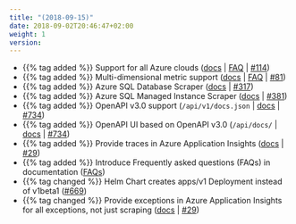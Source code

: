 ```yaml
---
title: "(2018-09-15)"
date: 2018-09-02T20:46:47+02:00
weight: 1
version:
---
```


- {{% tag added %}} Support for all Azure clouds ([docs](https://promitor.io/configuration/v1.x/metrics/#azure) | [FAQ](https://promitor.io/faq) | [#114](https://github.com/tomkerkhove/promitor/issues/114))
- {{% tag added %}} Multi-dimensional metric support ([docs](https://promitor.io/configuration/v1.x/metrics/#metrics) | [FAQ](https://promitor.io/faq) | [#81](https://github.com/tomkerkhove/promitor/issues/81))
- {{% tag added %}} Azure SQL Database Scraper ([docs](https://promitor.io/configuration/v1.x/metrics/sql-database) | [#317](https://github.com/tomkerkhove/promitor/issues/317))
- {{% tag added %}} Azure SQL Managed Instance Scraper ([docs](https://promitor.io/configuration/v1.x/metrics/sql-managed-instance) | [#381](https://github.com/tomkerkhove/promitor/issues/381))
- {{% tag added %}} OpenAPI v3.0 support (`/api/v1/docs.json` | [docs](ttps://promitor.io/operations/#exploring-our-rest-apis) | [#734](https://github.com/tomkerkhove/promitor/issues/734))
- {{% tag added %}} OpenAPI UI based on OpenAPI v3.0 (`/api/docs/` | [docs](ttps://promitor.io/operations/#exploring-our-rest-apis) | [#734](https://github.com/tomkerkhove/promitor/issues/734))
- {{% tag added %}} Provide traces in Azure Application Insights ([docs](https://promitor.io/configuration/v1.x/runtime#azure-application-insights) | [#29](https://github.com/tomkerkhove/promitor/issues/29))
- {{% tag added %}} Introduce Frequently asked questions (FAQs) in documentation ([FAQs](https://promitor.io/faq))
- {{% tag changed %}} Helm Chart creates apps/v1 Deployment instead of v1beta1 ([#669](https://github.com/tomkerkhove/promitor/issues/669))
- {{% tag changed %}} Provide exceptions in Azure Application Insights for all exceptions, not just scraping ([docs](https://promitor.io/configuration/v1.x/runtime#azure-application-insights) | [#29](https://github.com/tomkerkhove/promitor/issues/29))
